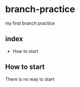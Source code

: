# branch-practice
my first branch practice


## index

- How to start

## How to start

There is no way to start
